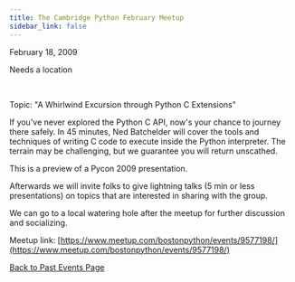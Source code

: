 ```yaml
---
title: The Cambridge Python February Meetup
sidebar_link: false
---
```


February 18, 2009


Needs a location

   

Topic: "A Whirlwind Excursion through Python C Extensions"

If you've never explored the Python C API, now's your chance to journey there safely. In 45 minutes, Ned Batchelder will cover the tools and techniques of writing C code to execute inside the Python interpreter. The terrain may be challenging, but we guarantee you will return unscathed.

This is a preview of a Pycon 2009 presentation.

Afterwards we will invite folks to give lightning talks (5 min or less presentations) on topics that are interested in sharing with the group.

We can go to a local watering hole after the meetup for further discussion and socializing.


Meetup link: [https://www.meetup.com/bostonpython/events/9577198/](https://www.meetup.com/bostonpython/events/9577198/)

[Back to Past Events Page](index.md)